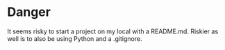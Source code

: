 # Danger

It seems risky to start a project on my local with a README.md.
Riskier as well is to also be using Python and a .gitignore.
